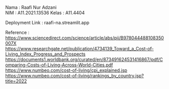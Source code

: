 Nama  : Raafi Nur Adzani   
NIM   : A11.2021.13536
Kelas : A11.4404

Deployment Link : raafi-na.streamlit.app   

Reference :   
https://www.sciencedirect.com/science/article/abs/pii/B978044488108350007X   
https://www.researchgate.net/publication/4734139_Toward_a_Cost-of-Living_Index_Progress_and_Prospects   
https://documents1.worldbank.org/curated/en/873491624531416867/pdf/Comparing-Costs-of-Living-Across-World-Cities.pdf   
https://www.numbeo.com/cost-of-living/cpi_explained.jsp   
https://www.numbeo.com/cost-of-living/rankings_by_country.jsp?title=2022
